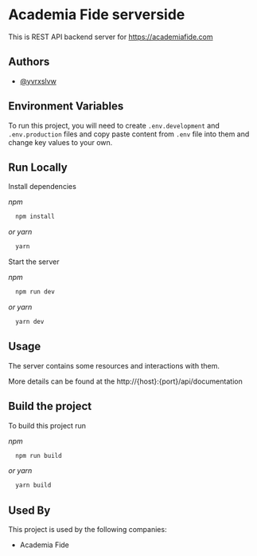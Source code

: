 
# Academia Fide serverside

This is REST API backend server for https://academiafide.com


## Authors

- [@yvrxslvw](https://www.github.com/yvrxslvw)


## Environment Variables

To run this project, you will need to create `.env.development` and `.env.production` files and copy paste content from `.env` file into them and change key values to your own.


## Run Locally

Install dependencies

*npm*
```bash
  npm install
```
*or yarn*
```bash
  yarn
```

Start the server

*npm*
```bash
  npm run dev
```
*or yarn*
```bash
  yarn dev
```


## Usage

The server contains some resources and interactions with them.

More details can be found at the http://{host}:{port}/api/documentation


## Build the project

To build this project run

*npm*
```bash
  npm run build
```
*or yarn*
```bash
  yarn build
```


## Used By

This project is used by the following companies:

- Academia Fide

